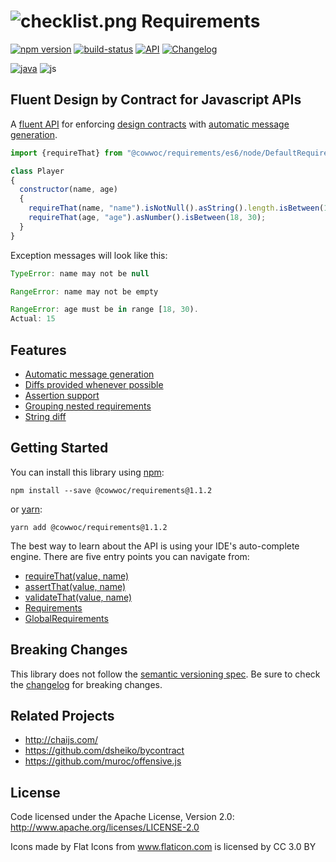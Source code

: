 # ![checklist.png](wiki/checklist.png) Requirements #
[![npm version](https://badge.fury.io/js/%40cowwoc%2Frequirements.svg)](https://badge.fury.io/js/%40cowwoc%2Frequirements)
[![build-status](workflows/build/badge.svg)](workflows/build)
[![API](https://img.shields.io/badge/api_docs-5B45D5.svg)](https://cowwoc.github.io/requirements.js/1.2.0/docs/api/)
[![Changelog](https://img.shields.io/badge/changelog-A345D5.svg)](wiki/Changelog.md)

[![java](https://img.shields.io/badge/languages-java-457FD5.svg)](../requirements.java/) ![js](https://img.shields.io/badge/js-black.svg)

## Fluent Design by Contract for Javascript APIs

A [fluent API](https://en.wikipedia.org/wiki/Fluent_interface) for enforcing
[design contracts](https://en.wikipedia.org/wiki/Design_by_contract) with [automatic message generation](#usage).

```javascript
import {requireThat} from "@cowwoc/requirements/es6/node/DefaultRequirements.js"

class Player
{
  constructor(name, age)
  {
    requireThat(name, "name").isNotNull().asString().length.isBetween(1, 30);
    requireThat(age, "age").asNumber().isBetween(18, 30);
  }
}
```

Exception messages will look like this:

```javascript
TypeError: name may not be null

RangeError: name may not be empty

RangeError: age must be in range [18, 30).
Actual: 15
```

## Features

* [Automatic message generation](wiki/Features.md#automatic-message-generation)
* [Diffs provided whenever possible](wiki/Features.md#diffs-provided-whenever-possible)
* [Assertion support](wiki/Features.md#assertion-support)
* [Grouping nested requirements](wiki/Features.md#grouping-nested-requirements)
* [String diff](wiki/Features.md#string-diff)

## Getting Started

You can install this library using [npm](https://www.npmjs.com/get-npm):

```
npm install --save @cowwoc/requirements@1.1.2
```

or [yarn](https://yarnpkg.com/en/):

```
yarn add @cowwoc/requirements@1.1.2
```

The best way to learn about the API is using your IDE's auto-complete engine. There are five entry points you can navigate from:

* [requireThat(value, name)](https://cowwoc.github.io/requirements.js/1.2.0/docs/api/module-DefaultRequirements.html#~requireThat)
* [assertThat(value, name)](https://cowwoc.github.io/requirements.js/1.2.0/docs/api/module-DefaultRequirements.html#~assertThat)
* [validateThat(value, name)](https://cowwoc.github.io/requirements.js/1.2.0/docs/api/module-DefaultRequirements.html#~validateThat)
* [Requirements](https://cowwoc.github.io/requirements.js/1.2.0/docs/api/module-Requirements-Requirements.html)
* [GlobalRequirements](https://cowwoc.github.io/requirements.js/1.2.0/docs/api/module-GlobalRequirements-GlobalRequirements.html)

## Breaking Changes

This library does not follow the [semantic versioning spec](https://docs.npmjs.com/about-semantic-versioning).
Be sure to check the [changelog](wiki/Changelog.md) for breaking changes. 

## Related Projects

* http://chaijs.com/
* https://github.com/dsheiko/bycontract
* https://github.com/muroc/offensive.js

## License

Code licensed under the Apache License, Version 2.0: http://www.apache.org/licenses/LICENSE-2.0

Icons made by Flat Icons from www.flaticon.com is licensed by CC 3.0 BY